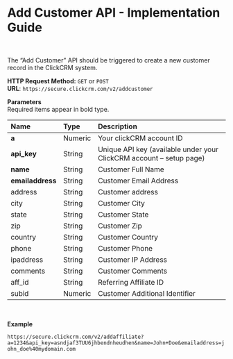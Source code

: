 <h1>Add Customer API - Implementation Guide</h1><br>
<p>The “Add Customer” API should be triggered to create a new customer record in the ClickCRM system.</p>
<p><strong>HTTP Request Method:</strong> <code>GET</code> or <code>POST</code><br>
<strong>URL</strong>: <code>https://secure.clickcrm.com/v2/addcustomer</code><br></p>
<p><strong>Parameters</strong><br>
Required items appear in bold type.</p>
<table>
<thead>
<tr>
<th align="left">Name</th>
<th align="left">Type</th>
<th align="left">Description</th>
</tr>
</thead>
<tbody>
<tr>
<td align="left"><strong>a<strong></td>
<td align="left">Numeric</td>
<td align="left">Your clickCRM account ID</td>
</tr>
<tr>
<td align="left"><strong>api_key</strong></td>
<td align="left">String</td>
<td align="left">Unique API key (available under your ClickCRM account – setup page)</td>
</tr>
<tr>
<td align="left"><strong>name</strong></td>
<td align="left">String</td>
<td align="left">Customer Full Name</td>
</tr>
<tr>
<td align="left"><strong>emailaddress</strong></td>
<td align="left">String</td>
<td align="left">Customer Email Address</td>
</tr>
<td align="left">address</td>
<td align="left">String</td>
<td align="left">Customer address</td>
</tr>
<tr>
<td align="left">city</td>
<td align="left">String</td>
<td align="left">Customer City</td>
</tr>
<tr>
<td align="left">state</td>
<td align="left">String</td>
<td align="left">Customer State</td>
</tr>
<tr>
<td align="left">zip</td>
<td align="left">String</td>
<td align="left">Customer Zip</td>
</tr>
<tr>
<td align="left">country</td>
<td align="left">String</td>
<td align="left">Customer Country</td>
</tr>
<tr>
<td align="left">phone</td>
<td align="left">String</td>
<td align="left">Customer Phone</td>
</tr>
<tr>
<td align="left">ipaddress</td>
<td align="left">String</td>
<td align="left">Customer IP Address</td>
</tr> 
<tr>
<td align="left">comments</td>
<td align="left">String</td>
<td align="left">Customer Comments</td>
</tr>
<tr>
<td align="left">aff_id</td>
<td align="left">String</td>
<td align="left">Referring Affiliate ID</td>
</tr>
<tr>
<td align="left">subid</td>
<td align="left">Numeric</td>
<td align="left">Customer Additional Identifier</td>
</tr>   
</tbody>
</table>
<br>
<p><strong>Example</strong></p>
<p><code>https://secure.clickcrm.com/v2/addaffiliate?a=1234&api_key=asndjaf3TUU6jhbendnheudhen&name=John+Doe&emailaddress=john_doe%40mydomain.com</code><br>
